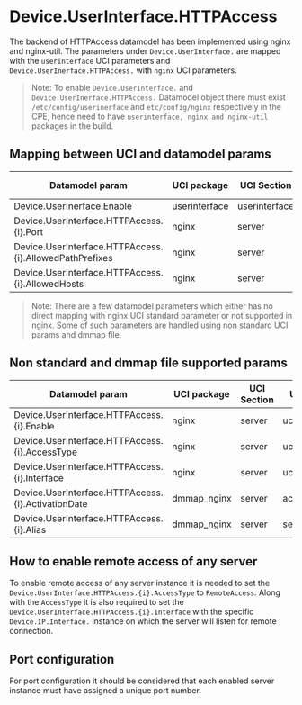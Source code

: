 # Device.UserInterface.HTTPAccess
The backend of HTTPAccess datamodel has been implemented using nginx and nginx-util.
The parameters under `Device.UserInterface.` are mapped with the `userinterface` UCI parameters and `Device.UserInerface.HTTPAccess.` with `nginx` UCI parameters.

> Note: To enable `Device.UserInterface.` and `Device.UserInerface.HTTPAccess.` Datamodel object there must exist `/etc/config/userinerface` and `etc/config/nginx` respectively in the CPE, hence need to have `userinterface, nginx and nginx-util` packages in the build.

## Mapping between UCI and datamodel params
| Datamodel param                                         | UCI package   | UCI Section   | UCI param  |
|---------------------------------------------------------|---------------|---------------|------------|
| Device.UserInerface.Enable                              | userinterface | userinterface | enable     |
| Device.UserInterface.HTTPAccess.{i}.Port                | nginx         | server        | listen     |
| Device.UserInterface.HTTPAccess.{i}.AllowedPathPrefixes | nginx         | server        | root       |
| Device.UserInterface.HTTPAccess.{i}.AllowedHosts        | nginx         | server        | include    |

> Note: There are a few datamodel parameters which either has no direct mapping with nginx UCI standard parameter or not supported in nginx. Some of such parameters are handled using non standard UCI params and dmmap file.

## Non standard and dmmap file supported params
| Datamodel param                                         | UCI package   | UCI Section   | UCI param      |
|---------------------------------------------------------|---------------|---------------|----------------|
| Device.UserInterface.HTTPAccess.{i}.Enable              | nginx         | server        | uci_enable     |
| Device.UserInterface.HTTPAccess.{i}.AccessType          | nginx         | server        | uci_access     |
| Device.UserInterface.HTTPAccess.{i}.Interface           | nginx         | server        | uci_interface  |
| Device.UserInterface.HTTPAccess.{i}.ActivationDate      | dmmap_nginx   | server        | activationdate |
| Device.UserInterface.HTTPAccess.{i}.Alias               | dmmap_nginx   | server        | server_alias   |

## How to enable remote access of any server
To enable remote access of any server instance it is needed to set the `Device.UserInterface.HTTPAccess.{i}.AccessType` to `RemoteAccess`.
Along with the `AccessType` it is also required to set the `Device.UserInterface.HTTPAccess.{i}.Interface` with the specific `Device.IP.Interface.` instance on which the server will listen for remote connection.

## Port configuration
For port configuration it should be considered that each enabled server instance must have assigned a unique port number.

